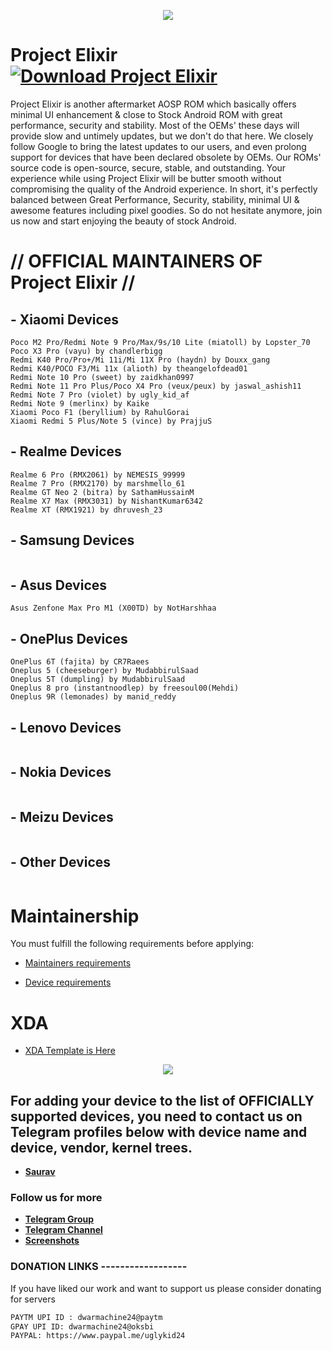 <p align="center">
  <img src="https://i.imgur.com/snHlKrS.jpg" />
</p>


# Project Elixir [![Download Project Elixir](https://img.shields.io/sourceforge/dt/project-elixir.svg)](https://sourceforge.net/projects/project-elixir/files/twelve/)

Project Elixir is another aftermarket AOSP ROM which basically offers minimal UI enhancement & close to Stock Android ROM with great performance, security and stability. Most of the OEMs' these days will provide slow and untimely updates, but we don't do that here. We closely follow Google to bring the latest updates to our users, and even prolong support for devices that have been declared obsolete by OEMs. Our ROMs' source code is open-source, secure, stable, and outstanding. Your experience while using Project Elixir will be butter smooth without compromising the quality of the Android experience. In short, it's perfectly balanced between Great Performance, Security, stability, minimal UI & awesome features including pixel goodies. So do not hesitate anymore, join us now and start enjoying the beauty of stock Android. 

# // OFFICIAL MAINTAINERS OF Project Elixir //
<!--START_SECTION:devices-->
## - Xiaomi Devices
```
Poco M2 Pro/Redmi Note 9 Pro/Max/9s/10 Lite (miatoll) by Lopster_70
Poco X3 Pro (vayu) by chandlerbigg
Redmi K40 Pro/Pro+/Mi 11i/Mi 11X Pro (haydn) by Douxx_gang
Redmi K40/POCO F3/Mi 11x (alioth) by theangelofdead01
Redmi Note 10 Pro (sweet) by zaidkhan0997
Redmi Note 11 Pro Plus/Poco X4 Pro (veux/peux) by jaswal_ashish11
Redmi Note 7 Pro (violet) by ugly_kid_af
Redmi Note 9 (merlinx) by Kaike
Xiaomi Poco F1 (beryllium) by RahulGorai
Xiaomi Redmi 5 Plus/Note 5 (vince) by PrajjuS
```

## - Realme Devices
```
Realme 6 Pro (RMX2061) by NEMESIS_99999
Realme 7 Pro (RMX2170) by marshmello_61
Realme GT Neo 2 (bitra) by SathamHussainM
Realme X7 Max (RMX3031) by NishantKumar6342
Realme XT (RMX1921) by dhruvesh_23
```

## - Samsung Devices
```
```

## - Asus Devices
```
Asus Zenfone Max Pro M1 (X00TD) by NotHarshhaa
```

## - OnePlus Devices
```
OnePlus 6T (fajita) by CR7Raees
Oneplus 5 (cheeseburger) by MudabbirulSaad
Oneplus 5T (dumpling) by MudabbirulSaad
Oneplus 8 pro (instantnoodlep) by freesoul00(Mehdi)
Oneplus 9R (lemonades) by manid_reddy
```

## - Lenovo Devices
```
```

## - Nokia Devices
```
```

## - Meizu Devices
```
```

## - Other Devices
```
```
<!--END_SECTION:devices-->

# Maintainership 

You must fulfill the following requirements before applying:

- [Maintainers requirements](https://github.com/Project-Elixir/docs/blob/master/maintainers_requirements.md)

- [Device requirements](https://github.com/Project-Elixir/docs/blob/master/device_requirements.md)

# XDA 

- [XDA Template is Here](https://github.com/Project-Elixir/docs/blob/master/xda_template.txt)


<p align="center">
  <img src="https://i.imgur.com/vDVCAR5.jpg" />
</p>


## For adding your device to the list of OFFICIALLY supported devices, you need to contact us on Telegram profiles below with device name and device, vendor, kernel trees.

* [**Saurav**](https://t.me/ugly_kid_af) 

### Follow  us for more
 * [**Telegram Group**](https://t.me/Elixir_Discussion)
 * [**Telegram Channel**](https://t.me/Elixir_Updates)
 * [**Screenshots**](https://t.me/Elixir_ss)

### DONATION LINKS ------------------

If you have liked our work and want to support us please consider donating for servers

```bash
PAYTM UPI ID : dwarmachine24@paytm
GPAY UPI ID: dwarmachine24@oksbi
PAYPAL: https://www.paypal.me/uglykid24
```

